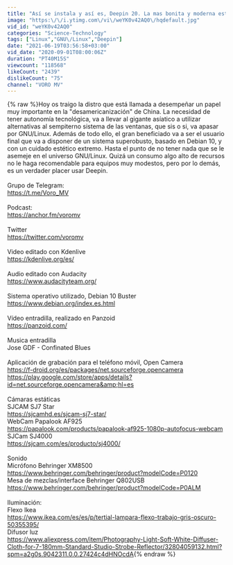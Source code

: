 ```yaml
---
title: "Así se instala y así es, Deepin 20. La mas bonita y moderna esteticamente de todas."
image: "https:\/\/i.ytimg.com\/vi\/weYK0v42AQ0\/hqdefault.jpg"
vid_id: "weYK0v42AQ0"
categories: "Science-Technology"
tags: ["Linux","GNU\/Linux","Deepin"]
date: "2021-06-19T03:56:58+03:00"
vid_date: "2020-09-01T08:00:06Z"
duration: "PT40M15S"
viewcount: "118568"
likeCount: "2439"
dislikeCount: "75"
channel: "VORO MV"
---
```

{% raw %}Hoy os traigo la distro que está llamada a desempeñar un papel muy importante en la &quot;desamericanización&quot; de China. La necesidad de tener autonomía tecnológica, va a llevar al gigante asíatico a utilizar alternativas al sempiterno sistema de las ventanas, que sis o si, va  apasar por GNU/Linux.  Además de todo ello, el gran beneficiado va a ser el usuario final que va a disponer de un sistema superobusto, basado en Debian 10, y con un cuidado estético extremo. Hasta el punto de no tener nada que se le asemeje en el universo GNU/Linux. Quizá un consumo algo alto de recursos no le haga recomendable para equipos muy modestos, pero por lo demás, es un verdader placer usar Deepin.<br /><br />Grupo de Telegram:<br /><a rel="nofollow" target="blank" href="https://t.me/Voro_MV">https://t.me/Voro_MV</a><br /><br />Podcast:<br /><a rel="nofollow" target="blank" href="https://anchor.fm/voromv">https://anchor.fm/voromv</a><br /><br />Twitter<br /><a rel="nofollow" target="blank" href="https://twitter.com/voromv">https://twitter.com/voromv</a><br /><br />Video editado con Kdenlive<br /><a rel="nofollow" target="blank" href="https://kdenlive.org/es/">https://kdenlive.org/es/</a><br /><br />Audio editado con Audacity<br /><a rel="nofollow" target="blank" href="https://www.audacityteam.org/">https://www.audacityteam.org/</a><br /><br />Sistema operativo utilizado, Debian 10 Buster<br /><a rel="nofollow" target="blank" href="https://www.debian.org/index.es.html">https://www.debian.org/index.es.html</a><br /><br />Vídeo entradilla, realizado en Panzoid<br /><a rel="nofollow" target="blank" href="https://panzoid.com/">https://panzoid.com/</a><br /><br />Musica entradilla<br />Jose GDF - Confinated Blues<br /><br />Aplicación de grabación para el teléfono móvil, Open Camera<br /><a rel="nofollow" target="blank" href="https://f-droid.org/es/packages/net.sourceforge.opencamera">https://f-droid.org/es/packages/net.sourceforge.opencamera</a><br /><a rel="nofollow" target="blank" href="https://play.google.com/store/apps/details?id=net.sourceforge.opencamera&amp;hl=es">https://play.google.com/store/apps/details?id=net.sourceforge.opencamera&amp;hl=es</a><br /><br />Cámaras estáticas<br />SJCAM SJ7 Star<br /><a rel="nofollow" target="blank" href="https://sjcamhd.es/sjcam-sj7-star/">https://sjcamhd.es/sjcam-sj7-star/</a><br />WebCam Papalook AF925<br /><a rel="nofollow" target="blank" href="https://papalook.com/products/papalook-af925-1080p-autofocus-webcam">https://papalook.com/products/papalook-af925-1080p-autofocus-webcam</a><br />SJCam SJ4000<br /><a rel="nofollow" target="blank" href="https://sjcam.com/es/producto/sj4000/">https://sjcam.com/es/producto/sj4000/</a><br /><br />Sonido<br />Micrófono Behringer XM8500<br /><a rel="nofollow" target="blank" href="https://www.behringer.com/behringer/product?modelCode=P0120">https://www.behringer.com/behringer/product?modelCode=P0120</a><br />Mesa de mezclas/interface Behringer Q802USB<br /><a rel="nofollow" target="blank" href="https://www.behringer.com/behringer/product?modelCode=P0ALM">https://www.behringer.com/behringer/product?modelCode=P0ALM</a><br /><br />Iluminación:<br />Flexo Ikea<br /><a rel="nofollow" target="blank" href="https://www.ikea.com/es/es/p/tertial-lampara-flexo-trabajo-gris-oscuro-50355395/">https://www.ikea.com/es/es/p/tertial-lampara-flexo-trabajo-gris-oscuro-50355395/</a><br />Difusor luz<br /><a rel="nofollow" target="blank" href="https://www.aliexpress.com/item/Photography-Light-Soft-White-Diffuser-Cloth-for-7-180mm-Standard-Studio-Strobe-Reflector/32804059132.html?spm=a2g0s.9042311.0.0.27424c4dHNOcdA">https://www.aliexpress.com/item/Photography-Light-Soft-White-Diffuser-Cloth-for-7-180mm-Standard-Studio-Strobe-Reflector/32804059132.html?spm=a2g0s.9042311.0.0.27424c4dHNOcdA</a>{% endraw %}
